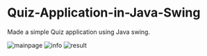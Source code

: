 # Quiz-Application-in-Java-Swing
Made a simple Quiz application using Java swing.


![mainpage](https://user-images.githubusercontent.com/87264935/173214466-cebf25d6-61c3-404c-965f-0e6f0f9edfc5.png)
![info](https://user-images.githubusercontent.com/87264935/173214472-438ad1b6-81ae-4356-a39f-caa5283b3cff.png)
![result](https://user-images.githubusercontent.com/87264935/173214479-9164ff92-4cda-4ac3-9ff2-1dafab7f2374.png)
